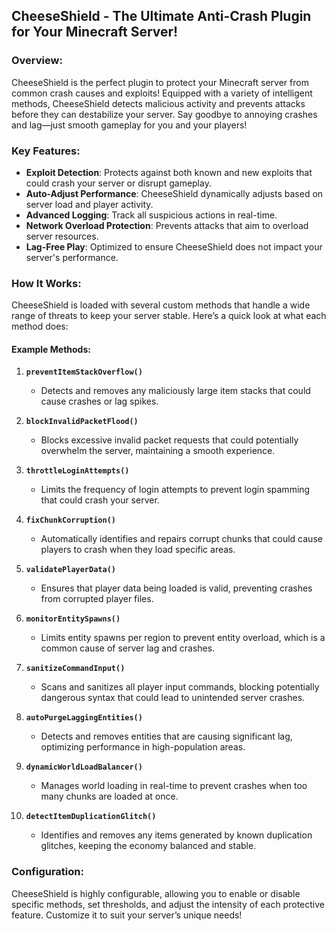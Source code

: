 ## CheeseShield - The Ultimate Anti-Crash Plugin for Your Minecraft Server!

### Overview:
CheeseShield is the perfect plugin to protect your Minecraft server from common crash causes and exploits! Equipped with a variety of intelligent methods, CheeseShield detects malicious activity and prevents attacks before they can destabilize your server. Say goodbye to annoying crashes and lag—just smooth gameplay for you and your players!

### Key Features:

- **Exploit Detection**: Protects against both known and new exploits that could crash your server or disrupt gameplay.
- **Auto-Adjust Performance**: CheeseShield dynamically adjusts based on server load and player activity.
- **Advanced Logging**: Track all suspicious actions in real-time.
- **Network Overload Protection**: Prevents attacks that aim to overload server resources.
- **Lag-Free Play**: Optimized to ensure CheeseShield does not impact your server's performance.

### How It Works:

CheeseShield is loaded with several custom methods that handle a wide range of threats to keep your server stable. Here’s a quick look at what each method does:

#### Example Methods:

1. **`preventItemStackOverflow()`**
   - Detects and removes any maliciously large item stacks that could cause crashes or lag spikes.
   
2. **`blockInvalidPacketFlood()`**
   - Blocks excessive invalid packet requests that could potentially overwhelm the server, maintaining a smooth experience.

3. **`throttleLoginAttempts()`**
   - Limits the frequency of login attempts to prevent login spamming that could crash your server.

4. **`fixChunkCorruption()`**
   - Automatically identifies and repairs corrupt chunks that could cause players to crash when they load specific areas.

5. **`validatePlayerData()`**
   - Ensures that player data being loaded is valid, preventing crashes from corrupted player files.

6. **`monitorEntitySpawns()`**
   - Limits entity spawns per region to prevent entity overload, which is a common cause of server lag and crashes.

7. **`sanitizeCommandInput()`**
   - Scans and sanitizes all player input commands, blocking potentially dangerous syntax that could lead to unintended server crashes.

8. **`autoPurgeLaggingEntities()`**
   - Detects and removes entities that are causing significant lag, optimizing performance in high-population areas.

9. **`dynamicWorldLoadBalancer()`**
   - Manages world loading in real-time to prevent crashes when too many chunks are loaded at once.

10. **`detectItemDuplicationGlitch()`**
    - Identifies and removes any items generated by known duplication glitches, keeping the economy balanced and stable.

### Configuration:
CheeseShield is highly configurable, allowing you to enable or disable specific methods, set thresholds, and adjust the intensity of each protective feature. Customize it to suit your server’s unique needs!
